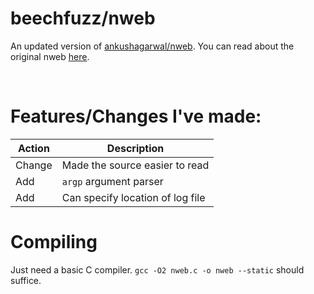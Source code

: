# beechfuzz/nweb

An updated version of [ankushagarwal/nweb](https://github.com/ankushagarwal/nweb).  You can read about the original nweb [here](https://www.ibm.com/developerworks/systems/library/es-nweb/index.html).

&nbsp;

# Features/Changes I've made:

Action|Description
-|-
Change|Made the source easier to read
Add|`argp` argument parser
Add|Can specify location of log file

# Compiling

Just need a basic C compiler.  `gcc -O2 nweb.c -o nweb --static` should suffice.
